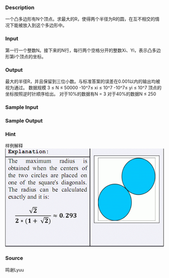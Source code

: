 
### Description
一个凸多边形有N个顶点。求最大的R，使得两个半径为R的圆，在互不相交的情况下能被放入到这个多边形中。

### Input
第一行一个整数N。接下来的N行，每行两个空格分开的整数Xi、Yi，表示凸多边形第i个顶点的坐标。

### Output
最大的半径R，并且保留到三位小数。与标准答案的误差在0.001以内的输出均被视为通过。
数据规模
3 ≤ N ≤ 50000
-10^7≤ xi ≤ 10^7
-10^7≤ yi ≤ 10^7
顶点的坐标按照逆时针顺序给出。
对于10%的数据有N = 3
对于40%的数据N ≤ 250

### Sample Input

### Sample Output

### Hint
样例解释
![](/JudgeOnline/upload/201108/11(1).jpg)
### Source
鸣谢Lyuu